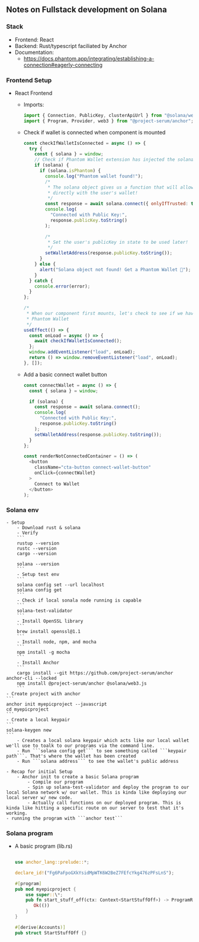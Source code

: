 ## Notes on Fullstack development on Solana

### Stack

- Frontend: React
- Backend: Rust/typescript faciliated by Anchor
- Documentation:
  - https://docs.phantom.app/integrating/establishing-a-connection#eagerly-connecting

### Frontend Setup

- React Frontend

  - Imports:

    ```javascript
    import { Connection, PublicKey, clusterApiUrl } from "@solana/web3.js";
    import { Program, Provider, web3 } from "@project-serum/anchor";
    ```

  - Check if wallet is connected when component is mounted

    ```javascript
    const checkIfWalletIsConnected = async () => {
      try {
        const { solana } = window;
        // Check if Phantom Wallet extension has injected the solana object
        if (solana) {
          if (solana.isPhantom) {
            console.log("Phantom wallet found!");
            /*
             * The solana object gives us a function that will allow us to connect
             * directly with the user's wallet!
             */
            const response = await solana.connect({ onlyIfTrusted: true });
            console.log(
              "Connected with Public Key:",
              response.publicKey.toString()
            );

            /*
             * Set the user's publicKey in state to be used later!
             */
            setWalletAddress(response.publicKey.toString());
          }
        } else {
          alert("Solana object not found! Get a Phantom Wallet 👻");
        }
      } catch {
        console.error(error);
      }
    };

    /*
     * When our component first mounts, let's check to see if we have a connected
     * Phantom Wallet
     */
    useEffect(() => {
      const onLoad = async () => {
        await checkIfWalletIsConnected();
      };
      window.addEventListener("load", onLoad);
      return () => window.removeEventListener("load", onLoad);
    }, []);
    ```

  - Add a basic connect wallet button

    ```javascript
    const connectWallet = async () => {
      const { solana } = window;

      if (solana) {
        const response = await solana.connect();
        console.log(
          "Connected with Public Key:",
          response.publicKey.toString()
        );
        setWalletAddress(response.publicKey.toString());
      }
    };

    const renderNotConnectedContainer = () => (
      <button
        className="cta-button connect-wallet-button"
        onClick={connectWallet}
      >
        Connect to Wallet
      </button>
    );
    ```

### Solana env

    - Setup
        - Download rust & solana
        - Verify
        ```
        rustup --version
        rustc --version
        cargo --version

        solana --version
        ```
        - Setup test env
        ```
        solana config set --url localhost
        solana config get
        ```
        - Check if local sonala node running is capable
        ```
        solana-test-validator
        ```
        - Install OpenSSL library
        ```
        brew install openssl@1.1
        ```
        - Install node, npm, and mocha
        ```
        npm install -g mocha
        ```
        - Install Anchor
        ```
        cargo install --git https://github.com/project-serum/anchor anchor-cli --locked
        npm install @project-serum/anchor @solana/web3.js
        ```
    - Create project with anchor
    ```
    anchor init myepicproject --javascript
    cd myepicproject
    ```
    - Create a local keypair
    ```
    solana-keygen new
    ```
        - Creates a local solana keypair which acts like our local wallet we'll use to toalk to our programs via the command line.
        - Run ```solana config get``` to see something called ```keypair path```. That's where the wallet has been created
        - Run ```solana address``` to see the wallet's public address

    - Recap for initial Setup
        - Anchor init to create a basic Solana program
            - Compile our program
            - Spin up solana-test-validator and deploy the program to our local Solana network w/ our wallet. This is kinda like deploying our local server w/ new code.
            - Actually call functions on our deployed program. This is kinda like hitting a specific route on our server to test that it's working.
    - running the program with ```anchor test```

### Solana program

- A basic program (lib.rs)

  ```rust

  use anchor_lang::prelude::*;

  declare_id!("Fg6PaFpoGXkYsidMpWTK6W2BeZ7FEfcYkg476zPFsLnS");

  #[program]
  pub mod myepicproject {
      use super::\*;
      pub fn start_stuff_off(ctx: Context<StartStuffOff>) -> ProgramResult {
         Ok(())
      }
  }

  #[derive(Accounts)]
  pub struct StartStuffOff {}
  ```
